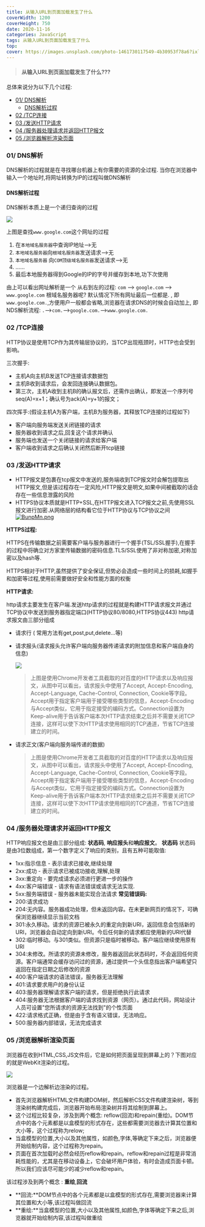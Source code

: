 ```yaml
---
title: 从输入URL到页面加载发生了什么
coverWidth: 1200
coverHeight: 750
date: 2020-11-16
categories: JavaScript
tags: 从输入URL到页面加载发生了什么
top:
cover: https://images.unsplash.com/photo-1461730117549-4b30953f78a6?ixlib=rb-1.2.1&ixid=eyJhcHBfaWQiOjg5ODI0fQ&w=750&dpi=2
---
```

> <h4> 
>  从输入URL到页面加载发生了什么???
> </h4>

<!--more-->



总体来说分为以下几个过程:

- [01/ DNS解析](#01-dns解析)
  - [DNS解析过程](#dns解析过程)
- [02 /TCP连接](#02-tcp连接)
- [03 /发送HTTP请求](#03-发送http请求)
- [04 /服务器处理请求并返回HTTP报文](#04-服务器处理请求并返回http报文)
- [05 /浏览器解析渲染页面](#05-浏览器解析渲染页面)

### 01/ DNS解析
DNS解析的过程就是在寻找哪台机器上有你需要的资源的全过程.
当你在浏览器中输入一个地址时,将网址转换为IP的过程叫做DNS解析

#### DNS解析过程
DNS解析本质上是一个递归查询的过程

![](https://s3.ax1x.com/2020/11/16/DAFZeU.png)

上图是查找`www.google.com`这个网址的过程
1. 在`本地域名服务器`中查询IP地址-->无
2. `本地域名服务器`向`根域名服务器`发送请求-->无
3. `本地域名服务器` 向`COM顶级域名服务器`发送请求-->无
4. ......
5. 最后本地服务器得到Google的IP的字号并缓存到本地,功下次使用

由上可以看出网址解析是一个 从右到左的过程:
`com` --> `google.com` --> `www.google.com`
根域名服务器呢?
默认情况下所有网址最后一位都是. , 即`www.google.com.`,方便用户一般都会省略,浏览器在请求DNS的时候会自动加上,
即NDS解析流程:
`.`-->`com.`-->`google.com.`-->`www.google.com.`

### 02 /TCP连接

HTTP协议是使用TCP作为其传输层协议的，当TCP出现瓶颈时，HTTP也会受到影响。

三次握手:

- 主机A向主机B发送TCP连接请求数据包
- 主机B收到请求后，会发回连接确认数据包。 
- 第三次，主机A收到主机B的确认报文后，还需作出确认，即发送一个序列号seq(A)=x+1；确认号为ack(A)=y+1的报文；

四次挥手:(假设主机A为客户端，主机B为服务器，其释放TCP连接的过程如下)

- 客户端向服务端发送关闭链接的请求
- 服务器收到请求之后,回复这个请求并确认
- 服务端也发送一个关闭链接的请求给客户端
- 客户端收到请求之后确认关闭然后断开tcp链接

### 03 /发送HTTP请求
- HTTP报文是包裹在tcp报文中发送的,服务端收到TCP报文时会解包提取出HTTP报文,但是该过程存在一定风险,HTTP报文是明文,如果中间被截取的话会存在一些信息泄露的风险
- HTTPS协议本质就是HTTP+SSL,在HTTP报文进入TCP报文之前,先使用SSL报文进行加密.从网络层的结构看它位于HTTP协议与TCP协议之间
  [![BunpMn.png](https://s1.ax1x.com/2020/10/26/BunpMn.png)](https://imgchr.com/i/BunpMn)

**HTTPS过程:**

HTTPS在传输数据之前需要客户端与服务器进行一个握手(TSL/SSL握手),在握手的过程中将确立对方家里传输数据的密码信息.TLS/SSL使用了非对称加密,对称加密以及hash等.

HTTPS相对于HTTP,虽然提供了安全保证,但势必会造成一些时间上的损耗,如握手和加密等过程,使用前需要做好安全和性能方面的权衡

**HTTP请求:**

http请求主要发生在客户端.发送http请求的过程就是构建HTTP请求报文并通过TCP协议中发送到服务器指定端口(HTTP协议80/8080,HTTPS协议443)
http请求报文由三部分组成

- 请求行 ( 常用方法有get,post,put,delete...等)

- 请求报头(请求报头允许客户端向服务器传递请求的附加信息和客户端自身的信息)

  ![](https://s3.ax1x.com/2020/11/16/DAklNQ.png)

  > 上图是使用Chrome开发者工具截取的对百度的HTTP请求以及响应报文，从图中可以看出，请求报头中使用了Accept, Accept-Encoding, Accept-Language, Cache-Control, Connection, Cookie等字段。Accept用于指定客户端用于接受哪些类型的信息，Accept-Encoding与Accept类似，它用于指定接受的编码方式。Connection设置为Keep-alive用于告诉客户端本次HTTP请求结束之后并不需要关闭TCP连接，这样可以使下次HTTP请求使用相同的TCP通道，节省TCP连接建立的时间。

- 请求正文(客户端向服务端传递的数据)

  > 上图是使用Chrome开发者工具截取的对百度的HTTP请求以及响应报文，从图中可以看出，请求报头中使用了Accept, Accept-Encoding, Accept-Language, Cache-Control, Connection, Cookie等字段。Accept用于指定客户端用于接受哪些类型的信息，Accept-Encoding与Accept类似，它用于指定接受的编码方式。Connection设置为Keep-alive用于告诉客户端本次HTTP请求结束之后并不需要关闭TCP连接，这样可以使下次HTTP请求使用相同的TCP通道，节省TCP连接建立的时间。
### 04 /服务器处理请求并返回HTTP报文
HTTP响应报文也是由三部分组成: **状态码**, **响应报头**和**响应报文**。
**状态码**
状态码是由3位数组成，第一个数字定义了响应的类别，且有五种可能取值:

-	1xx:指示信息 - 表示请求已接收,继续处理
-	2xx:成功 - 表示请求已被成功接收,理解,处理
-	3xx:重定向 -  要完成请求必须进行更进一步的操作
-	4xx:客户端错误 - 请求有语法错误或请求无法实现.
-	5xx:服务端错误 - 服务器未能实现合法请求
**常见错误码:**
-    200:请求成功
-    204:无内容。服务器成功处理，但未返回内容。在未更新网页的情况下，可确保浏览器继续显示当前文档
-    301:永久移动。请求的资源已被永久的重定向到新URI，返回信息会包括新的URI，浏览器会自动定向到新URI。今后任何新的请求都应使用新的URI代替
-    302:临时移动。与301类似。但资源只是临时被移动。客户端应继续使用原有URI
-    304:未修改。所请求的资源未修改，服务器返回此状态码时，不会返回任何资源。客户端通常会缓存访问过的资源，通过提供一个头信息指出客户端希望只返回在指定日期之后修改的资源
-    400:客户端请求的语法错误，服务器无法理解
-    401:请求要求用户的身份认证
-    403:服务器理解请求客户端的请求，但是拒绝执行此请求
-    404:服务器无法根据客户端的请求找到资源（网页）。通过此代码，网站设计人员可设置"您所请求的资源无法找到"的个性页面
-    422:请求格式正确，但是由于含有语义错误，无法响应。
-    500:服务器内部错误，无法完成请求


### 05 /浏览器解析渲染页面

浏览器在收到HTML,CSS,JS文件后，它是如何把页面呈现到屏幕上的？下图对应的就是WebKit渲染的过程。

![](https://s3.ax1x.com/2020/11/16/DAAsIg.png)

浏览器是一个边解析边渲染的过程。

- 首先浏览器解析HTML文件构建DOM树，然后解析CSS文件构建渲染树，等到渲染树构建完成后，浏览器开始布局渲染树并将其绘制到屏幕上。
- 这个过程比较复杂，涉及到两个概念: reflow(回流)和repain(重绘)。DOM节点中的各个元素都是以盒模型的形式存在，这些都需要浏览器去计算其位置和大小等，这个过程称为relow;
- 当盒模型的位置,大小以及其他属性，如颜色,字体,等确定下来之后，浏览器便开始绘制内容，这个过程称为repain。
- 页面在首次加载时必然会经历reflow和repain。reflow和repain过程是非常消耗性能的，尤其是在移动设备上，它会破坏用户体验，有时会造成页面卡顿。所以我们应该尽可能少的减少reflow和repain。

该过程涉及到两个概念 : **重绘**,**回流**

- **回流:**DOM节点中的各个元素都是以盒模型的形式存在,需要浏览器来计算其位置和大小等,该过程叫做回流
- **重绘:**当盒模型的位置,大小以及其他属性,如颜色,字体等确定下来之后,浏览器就开始绘制内容,该过程叫做重绘


